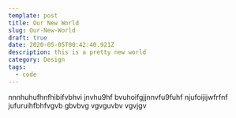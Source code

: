 ```yaml
---
template: post
title: Our New World
slug: Our-New-World
draft: true
date: 2020-05-05T00:42:40.921Z
description: this is a pretty new world
category: Design
tags:
  - code
---
```

nnnhuhufhnfhibifvbhvi jnvhu9hf  bvuhoifgjjnnvfu9fuhf  njufoijijwfrfnf jufuruihfbhfvgvb gbvbvg vgvguvbv vgvjgv